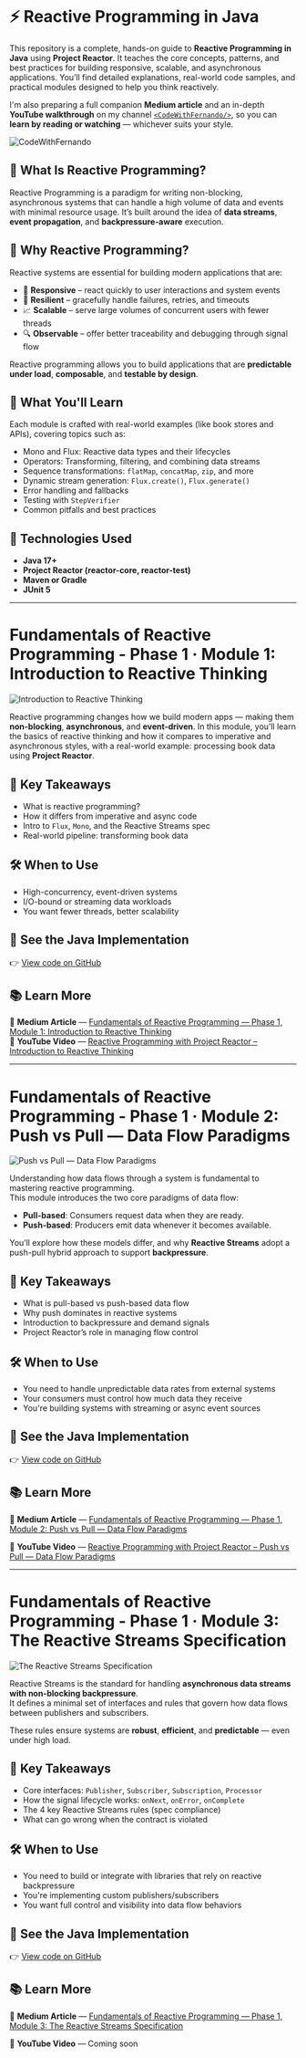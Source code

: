 # ⚡ Reactive Programming in Java

This repository is a complete, hands-on guide to **Reactive Programming in Java** using **Project Reactor**. It teaches the core concepts, patterns, and best practices for building responsive, scalable, and asynchronous applications. You’ll find detailed explanations, real-world code samples, and practical modules designed to help you think reactively.

I'm also preparing a full companion **Medium article** and an in-depth **YouTube walkthrough** on my channel [`<CodeWithFernando/>`](https://youtube.com/@CodeWithFernando), so you can **learn by reading or watching** — whichever suits your style.

![CodeWithFernando](https://github.com/user-attachments/assets/65723913-bf7f-4576-8c13-e78a38153ff2)


## 📘 What Is Reactive Programming?

Reactive Programming is a paradigm for writing non-blocking, asynchronous systems that can handle a high volume of data and events with minimal resource usage. It’s built around the idea of **data streams**, **event propagation**, and **backpressure-aware** execution.

## 🚀 Why Reactive Programming?

Reactive systems are essential for building modern applications that are:

- 🔄 **Responsive** – react quickly to user interactions and system events  
- 📶 **Resilient** – gracefully handle failures, retries, and timeouts  
- 📈 **Scalable** – serve large volumes of concurrent users with fewer threads  
- 🔍 **Observable** – offer better traceability and debugging through signal flow

Reactive programming allows you to build applications that are **predictable under load**, **composable**, and **testable by design**.

## 📂 What You'll Learn

Each module is crafted with real-world examples (like book stores and APIs), covering topics such as:

- Mono and Flux: Reactive data types and their lifecycles  
- Operators: Transforming, filtering, and combining data streams  
- Sequence transformations: `flatMap`, `concatMap`, `zip`, and more  
- Dynamic stream generation: `Flux.create()`, `Flux.generate()`  
- Error handling and fallbacks  
- Testing with `StepVerifier`  
- Common pitfalls and best practices

## 🧪 Technologies Used

- **Java 17+**  
- **Project Reactor (reactor-core, reactor-test)**  
- **Maven or Gradle**  
- **JUnit 5**

---

# Fundamentals of Reactive Programming - Phase 1 · Module 1: Introduction to Reactive Thinking 

![Introduction to Reactive Thinking](https://github.com/user-attachments/assets/d8da8391-d4e6-435d-9a1c-2b023e338ef0)


Reactive programming changes how we build modern apps — making them **non-blocking**, **asynchronous**, and **event-driven**. In this module, you’ll learn the basics of reactive thinking and how it compares to imperative and asynchronous styles, with a real-world example: processing book data using **Project Reactor**.

## 🔧 Key Takeaways

- What is reactive programming?
- How it differs from imperative and async code
- Intro to `Flux`, `Mono`, and the Reactive Streams spec
- Real-world pipeline: transforming book data

## 🛠️ When to Use

- High-concurrency, event-driven systems  
- I/O-bound or streaming data workloads  
- You want fewer threads, better scalability

## 📂 See the Java Implementation  
👉 [View code on GitHub](https://github.com/LuisSalas94/reactive_programming/tree/main/src/main/java/org/fernando/phase1_fundamentals/module1_intro)

## 📚 Learn More  
📄 **Medium Article** — [Fundamentals of Reactive Programming — Phase 1, Module 1: Introduction to Reactive Thinking](https://medium.com/stackademic/fundamentals-of-reactive-programming-phase-1-module-1-introduction-to-reactive-thinking-0c4846044524)  
🎥 **YouTube Video** — [Reactive Programming with Project Reactor – Introduction to Reactive Thinking](https://www.youtube.com/watch?v=hwGfvoCCmpI&list=PLm17Av_kNv7OqVVMMhi3AosXWGJ_eOprJ)

---

# Fundamentals of Reactive Programming - Phase 1 · Module 2: Push vs Pull — Data Flow Paradigms

![Push vs Pull — Data Flow Paradigms](https://github.com/user-attachments/assets/92b164a0-bd90-4a28-9a2e-705a6025eff9)


Understanding how data flows through a system is fundamental to mastering reactive programming.  
This module introduces the two core paradigms of data flow:

- **Pull-based**: Consumers request data when they are ready.  
- **Push-based**: Producers emit data whenever it becomes available.

You’ll explore how these models differ, and why **Reactive Streams** adopt a push-pull hybrid approach to support **backpressure**.


## 🔧 Key Takeaways

- What is pull-based vs push-based data flow
- Why push dominates in reactive systems
- Introduction to backpressure and demand signals
- Project Reactor’s role in managing flow control

## 🛠️ When to Use

- You need to handle unpredictable data rates from external systems  
- Your consumers must control how much data they receive  
- You're building systems with streaming or async event sources

## 📂 See the Java Implementation  
👉 [View code on GitHub](https://github.com/LuisSalas94/reactive_programming/tree/main/src/main/java/org/fernando/phase1_fundamentals/module2_pushpull)

## 📚 Learn More  
📄 **Medium Article** — [Fundamentals of Reactive Programming — Phase 1, Module 2: Push vs Pull — Data Flow Paradigms
](https://blog.stackademic.com/fundamentals-of-reactive-programming-phase-1-module-2-push-vs-pull-data-flow-paradigms-d2d1b02d33df)

🎥 **YouTube Video** — [Reactive Programming with Project Reactor – Push vs Pull — Data Flow Paradigms](https://www.youtube.com/watch?v=pGs3dFI9hBo&list=PLm17Av_kNv7OqVVMMhi3AosXWGJ_eOprJ&index=2)

---

# Fundamentals of Reactive Programming - Phase 1 · Module 3: The Reactive Streams Specification

![The Reactive Streams Specification](https://github.com/user-attachments/assets/7d9ed34b-a9fb-4eec-80fd-35aed0a4782e)

Reactive Streams is the standard for handling **asynchronous data streams with non-blocking backpressure**.  
It defines a minimal set of interfaces and rules that govern how data flows between publishers and subscribers.

These rules ensure systems are **robust**, **efficient**, and **predictable** — even under high load.


## 🔧 Key Takeaways

- Core interfaces: `Publisher`, `Subscriber`, `Subscription`, `Processor`
- How the signal lifecycle works: `onNext`, `onError`, `onComplete`
- The 4 key Reactive Streams rules (spec compliance)
- What can go wrong when the contract is violated


## 🛠️ When to Use

- You need to build or integrate with libraries that rely on reactive backpressure  
- You're implementing custom publishers/subscribers  
- You want full control and visibility into data flow behaviors


## 📂 See the Java Implementation  
👉 [View code on GitHub](https://github.com/LuisSalas94/reactive_programming/tree/main/src/main/java/org/fernando/phase1_fundamentals/module3_reactive_streams_spec)


## 📚 Learn More  
📄 **Medium Article** — [Fundamentals of Reactive Programming — Phase 1, Module 3: The Reactive Streams Specification](https://blog.stackademic.com/fundamentals-of-reactive-programming-phase-1-module-3-the-reactive-streams-specification-3743756b49e7)

🎥 **YouTube Video** — Coming soon






